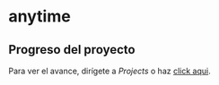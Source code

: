 # anytime

## Progreso del proyecto

Para ver el avance, dirígete a _Projects_ o haz [click aqui](https://github.com/Wikijito7/anytime/projects/1).
